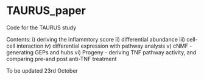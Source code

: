# TAURUS_paper
Code for the TAURUS study

Contents:
i) deriving the inflammtory score
ii) differential abundance
iii) cell-cell interaction
iv) differential expression with pathway analysis
v) cNMF - generating GEPs and hubs
vi) Progeny - deriving TNF pathway activity, and comparing pre-and post anti-TNF treatment

To be updated 23rd October

